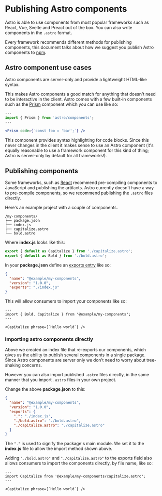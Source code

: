 # Publishing Astro components

Astro is able to use components from most popular frameworks such as React, Vue, Svelte and Preact out of the box. You can also write components in the `.astro` format.

Every framework recommends different methods for publishing components, this document talks about how we suggest you publish Astro components to [npm](https://www.npmjs.com/).

## Astro component use cases

Astro components are server-only and provide a lightweight HTML-like syntax.

This makes Astro components a good match for anything that doesn't need to be interactive in the client. Astro comes with a few built-in components such as the [Prism](https://prismjs.com/) component which you can use like so:

```jsx
---
import { Prism } from 'astro/components';
---

<Prism code={`const foo = 'bar';`} />
```

This component provides syntax highlighting for code blocks. Since this never changes in the client it makes sense to use an Astro component (it's equally reasonable to use a framework component for this kind of thing; Astro is server-only by default for all frameworks!).

## Publishing components

Some frameworks, such as [React](https://reactjs.org/) recommend pre-compiling components to JavaScript and publishing the artifacts. Astro currently doesn't have a way to pre-compile components, so we recommend publishing the `.astro` files directly.

Here's an example project with a couple of components.

```
/my-components/
├── package.json
├── index.js
├── capitalize.astro
└── bold.astro
```

Where **index.js** looks like this:

```js
export { default as Capitalize } from './capitalize.astro';
export { default as Bold } from './bold.astro';
```

In your **package.json** define an [exports entry](https://nodejs.org/api/packages.html) like so:

```json
{
  "name": "@example/my-components",
  "version": "1.0.0",
  "exports": "./index.js"
}
```

This will allow consumers to import your components like so:

```svelte
---
import { Bold, Capitalize } from '@example/my-components';
---

<Capitalize phrase={`Hello world`} />
```

### Importing astro components directly

Above we created an index file that re-exports our components, which gives us the ability to publish several components in a single package. Since Astro components are server only we don't need to worry about tree-shaking concerns.

However you can also import published `.astro` files directly, in the same manner that you import `.astro` files in your own project.

Change the above **package.json** to this:

```json
{
  "name": "@example/my-components",
  "version": "1.0.0",
  "exports": {
    ".": "./index.js",
    "./bold.astro": "./bold.astro",
    "./capitalize.astro": "./capitalize.astro"
  }
}
```

The `"."` is used to signify the package's main module. We set it to the **index.js** file to allow the import method shown above.

Adding `"./bold.astro"` and `"./capitalize.astro"` to the exports field also allows consumers to import the components directly, by file name, like so:

```svelte
---
import Capitalize from '@example/my-components/capitalize.astro';
---

<Capitalize phrase={`Hello world`} />
```
